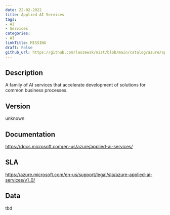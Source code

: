 ```yaml
---
date: 22-02-2022
title: Applied AI Services
tags: 
- AI
- Services
categories: 
- AI
linkTitle: MISSING
draft: False         
github_url: https://github.com/laszewsk/nist/blob/main/catalog/azure/applied_ai_services.yaml
---
```


## Description

A family of AI services that accelerate development of solutions for
common business processes.


## Version

unknown

## Documentation

https://docs.microsoft.com/en-us/azure/applied-ai-services/

## SLA

https://azure.microsoft.com/en-us/support/legal/sla/azure-applied-ai-services/v1_0/

## Data

tbd

